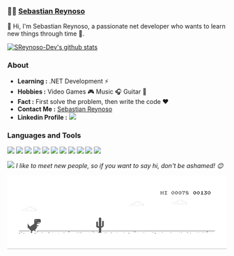###  :man_technologist:  [Sebastian Reynoso](https://github.com/sebastian-reynoso)

👋 Hi, I'm Sebastian Reynoso, a passionate net developer who wants to learn new things through time 🚀. 

[![SReynoso-Dev's github stats](https://github-readme-stats.vercel.app/api?username=SReynoso-DEV&count_private=true&show_icons=true&theme=radical)](https://github.com/sebastian-reynoso)

### About

-  **Learning :** .NET Development :zap:   
-  **Hobbies :** Video Games :video_game: Music :headphones: Guitar :guitar:
-  **Fact :** First solve the problem, then write the code :heart:
-  **Contact Me :** [Sebastian Reynoso](mailto:sreynoso0499@gmail.com)
-  **Linkedin Profile :**  <code><a href="https://www.linkedin.com/in/sebastian-reynoso-nu%C3%B1ez-b1a593193/" target="_blank"><img height="20" src="https://user-images.githubusercontent.com/39357355/113497001-f0d62900-94c4-11eb-9868-fce504418622.png"></a></code>

### Languages and Tools

<code><img height="60" src="https://user-images.githubusercontent.com/39357355/113496817-195d2380-94c3-11eb-8225-c061715b36e3.png"></code>
<code><img height="60" src="https://user-images.githubusercontent.com/39357355/113496717-08f87900-94c2-11eb-9e6d-3779704c2f51.png"></code>
<code><img height="60" src="https://user-images.githubusercontent.com/39357355/113496681-bd45cf80-94c1-11eb-8dab-719df0942191.png"></code>
<code><img height="60" src="https://user-images.githubusercontent.com/39357355/113496862-82dd3200-94c3-11eb-9217-1c4e48506f15.png"></code>
<code><img height="60" src="https://user-images.githubusercontent.com/39357355/113496675-ac955980-94c1-11eb-91c7-c13c5f79086a.png"></code>
<code><img height="60" src="https://user-images.githubusercontent.com/39357355/113496669-98e9f300-94c1-11eb-9eb6-e7a8f2f7bae2.png"></code>
<code><img height="60" src="https://user-images.githubusercontent.com/39357355/113496662-8374c900-94c1-11eb-97b7-7f0d0895c548.png"></code>
<code><img height="60" src="https://user-images.githubusercontent.com/39357355/113496634-49a3c280-94c1-11eb-804a-95ed11b25ac1.png"></code>
<code><img height="60" src="https://user-images.githubusercontent.com/39357355/113496750-51179b80-94c2-11eb-9fc7-143da0ed6ac4.png"></code>
<code><img height="60" src="https://user-images.githubusercontent.com/39357355/113496788-bc616d80-94c2-11eb-958f-ed5785dd7ad6.png"></code>
<code><img height="60" src="https://user-images.githubusercontent.com/39357355/113496828-2f6ae400-94c3-11eb-8cea-6a6920865ccb.png"></code>





<img src="https://media.giphy.com/media/LnQjpWaON8nhr21vNW/giphy.gif" width="60"> <em>I like to meet new people, so if you want to say hi, don't be ashamed! 😊</em>


![Dino](https://raw.githubusercontent.com/wangningkai/wangningkai/master/assets/dino.gif)
